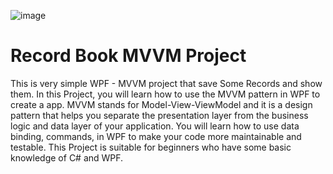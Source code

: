 ![image](https://github.com/alizeinali70/Record-Book-MVVM/assets/9497988/61264509-ec80-4230-8fc2-836158609bb3)

# Record Book MVVM Project
This is very simple WPF - MVVM project that save Some Records and show them.
In this Project, you will learn how to use the MVVM pattern in WPF to create a app.
MVVM stands for Model-View-ViewModel and it is a design pattern that helps you separate the presentation layer from the business logic and data layer of your application. 
You will learn how to use data binding, commands, in WPF to make your code more maintainable and testable.
This Project is suitable for beginners who have some basic knowledge of C# and WPF.
